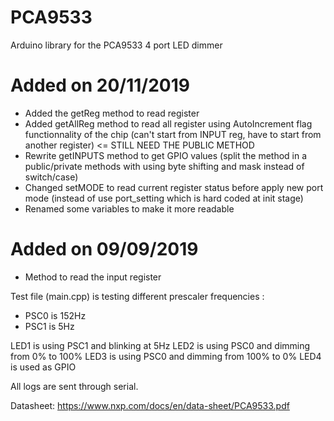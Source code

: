 # PCA9533
Arduino library for the PCA9533 4 port LED dimmer


# Added on 20/11/2019
 - Added the getReg method to read register
 - Added getAllReg method to read all register using AutoIncrement flag functionnality of the chip (can't start from INPUT reg, have to start from another register) <= STILL NEED THE PUBLIC METHOD
 - Rewrite getINPUTS method to get GPIO values (split the method in a public/private methods with using byte shifting and mask instead of switch/case)
 - Changed setMODE to read current register status before apply new port mode (instead of use port_setting which is hard coded at init stage)
 - Renamed some variables to make it more readable
  
  
# Added on 09/09/2019
- Method to read the input register

Test file (main.cpp) is testing different prescaler frequencies :
 - PSC0 is 152Hz
 - PSC1 is 5Hz
 
LED1 is using PSC1 and blinking at 5Hz
LED2 is using PSC0 and dimming from 0% to 100%
LED3 is using PSC0 and dimming from 100% to 0%
LED4 is used as GPIO

All logs are sent through serial.


Datasheet:
https://www.nxp.com/docs/en/data-sheet/PCA9533.pdf
